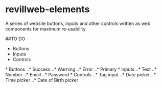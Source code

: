 # revillweb-elements
A series of website buttons, inputs and other controls written as web components for maximum re-usability.

##TO DO
<ul>
<li>Buttons</li>
<li>Inputs</li>
<li>Controls</li>
</ul>
* Buttons
..* Success
..* Warning
..* Error
..* Primary
* Inputs
..* Text
..* Number
..* Email
..* Password
* Controls
..* Tag input
..* Date picker
..* Time picker
..* Date of Birth picker

